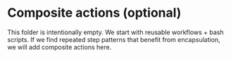 # Composite actions (optional)

This folder is intentionally empty. We start with reusable workflows + bash scripts.
If we find repeated step patterns that benefit from encapsulation, we will add composite actions here.
